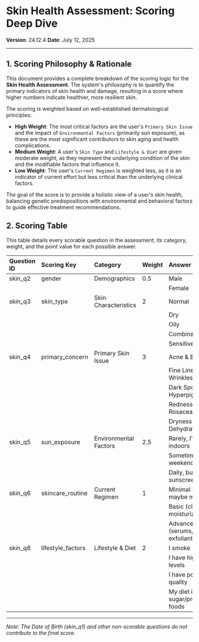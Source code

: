 # Skin Health Assessment: Scoring Deep Dive

**Version**: 24.12.4
**Date**: July 12, 2025

---

## 1. Scoring Philosophy & Rationale

This document provides a complete breakdown of the scoring logic for the **Skin Health Assessment**. The system's philosophy is to quantify the primary indicators of skin health and damage, resulting in a score where higher numbers indicate healthier, more resilient skin.

The scoring is weighted based on well-established dermatological principles:

*   **High Weight**: The most critical factors are the user's `Primary Skin Issue` and the impact of `Environmental Factors` (primarily sun exposure), as these are the most significant contributors to skin aging and health complications.
*   **Medium Weight**: A user's `Skin Type` and `Lifestyle & Diet` are given moderate weight, as they represent the underlying condition of the skin and the modifiable factors that influence it.
*   **Low Weight**: The user's `Current Regimen` is weighted less, as it is an indicator of current effort but less critical than the underlying clinical factors.

The goal of the score is to provide a holistic view of a user's skin health, balancing genetic predispositions with environmental and behavioral factors to guide effective treatment recommendations.

## 2. Scoring Table

This table details every scorable question in the assessment, its category, weight, and the point value for each possible answer.

| Question ID | Scoring Key | Category | Weight | Answer | Answer ID | Points |
| :--- | :--- | :--- | :--- | :--- | :--- | :--- |
| skin_q2 | gender | Demographics | 0.5 | Male | `male` | 5 |
| | | | | Female | `female` | 5 |
| skin_q3 | skin_type | Skin Characteristics| 2 | Normal | `normal` | 8 |
| | | | | Dry | `dry` | 6 |
| | | | | Oily | `oily` | 6 |
| | | | | Combination | `combination` | 7 |
| | | | | Sensitive | `sensitive` | 5 |
| skin_q4 | primary_concern | Primary Skin Issue | 3 | Acne & Blemishes | `acne` | 3 |
| | | | | Fine Lines & Wrinkles | `aging` | 4 |
| | | | | Dark Spots & Hyperpigmentation | `pigmentation` | 5 |
| | | | | Redness & Rosacea | `redness` | 4 |
| | | | | Dryness & Dehydration | `dullness` | 6 |
| skin_q5 | sun_exposure | Environmental Factors | 2.5 | Rarely, I'm mostly indoors | `minimal` | 9 |
| | | | | Sometimes, on weekends | `moderate` | 6 |
| | | | | Daily, but I use sunscreen | `high` | 3 |
| skin_q6 | skincare_routine | Current Regimen | 1 | Minimal (cleanse, maybe moisturize) | `none` | 4 |
| | | | | Basic (cleanse, moisturize, SPF) | `basic` | 6 |
| | | | | Advanced (serums, exfoliants, etc.) | `advanced` | 8 |
| skin_q8 | lifestyle_factors | Lifestyle & Diet | 2 | I smoke | `smoker` | 3 |
| | | | | I have high stress levels | `high_stress` | 4 |
| | | | | I have poor sleep quality | `poor_sleep` | 4 |
| | | | | My diet is high in sugar/processed foods | `high_sugar_diet` | 3 |

---
*Note: The Date of Birth (skin_q1) and other non-scorable questions do not contribute to the final score.* 